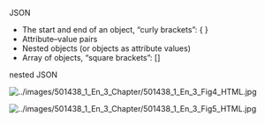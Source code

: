 JSON 

- The start and end of an object, “curly brackets”: { }
- Attribute–value pairs
- Nested objects (or objects as attribute values)
- Array of objects, “square brackets”: []



nested JSON 

![../images/501438_1_En_3_Chapter/501438_1_En_3_Fig4_HTML.jpg](https://learning.oreilly.com/library/view/the-complete-aspnet/9781484262559/images/501438_1_En_3_Chapter/501438_1_En_3_Fig4_HTML.jpg)

![../images/501438_1_En_3_Chapter/501438_1_En_3_Fig5_HTML.jpg](https://learning.oreilly.com/library/view/the-complete-aspnet/9781484262559/images/501438_1_En_3_Chapter/501438_1_En_3_Fig5_HTML.jpg)